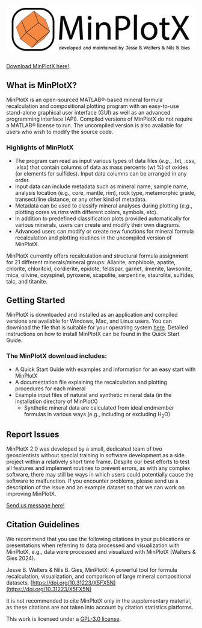 #  ![MinPlotX](MinPlot_logo_logo.png)
[Download MinPlotX here!](https://github.com/NilsGies/MinPlotX/releases/tag/MinPlotX_2.00.41216).

## What is MinPlotX?

MinPlotX is an open-sourced MATLAB®-based mineral formula recalculation and compositional plotting program with an easy-to-use stand-alone graphical user interface (GUI) as well as an advanced programming interface (API). Compiled versions of MinPlotX do not require a MATLAB® license to run. The uncompiled version is also available for users who wish to modify the source code.

### Highlights of MinPlotX
- The program can read as input various types of data files (*e.g.*, .txt, .csv, .xlsx) that contain columns of data as mass percents (wt %) of oxides (or elements for sulfides). Input data columns can be arranged in any order.
- Input data can include metadata such as mineral name, sample name, analysis location (e.g., core, mantle, rim), rock type, metamorphic grade, transect/line distance, or any other kind of metadata.
- Metadata can be used to classify mineral analyses during plotting (*e.g*., plotting cores vs rims with different colors, symbols, etc). 
- In addition to predefined classification plots provided automatically for various minerals, users can create and modify their own diagrams. 
- Advanced users can modify or create new functions for mineral formula recalculation and plotting routines in the uncompiled version of MinPlotX.

MinPlotX currently offers recalculation and structural formula assignment for 21 different minerals/mineral groups: Allanite, amphibole, apatite, chlorite, chloritoid, cordierite, epidote, feldspar, garnet, ilmenite, lawsonite, mica, olivine, oxyspinel, pyroxene, scapolite, serpentine, staurolite, sulfides, talc, and titanite. 

## Getting Started
MinPlotX is downloaded and installed as an application and compiled versions are available for Windows, Mac, and Linux users. You can download the file that is suitable for your operating system [here](https://github.com/NilsGies/MinPlotX/releases/tag/MinPlotX_2.00.41216). Detailed instructions on how to install MinPlotX can be found in the Quick Start Guide.
### The MinPlotX download includes:

- A Quick Start Guide with examples and information for an easy start with MinPlotX
- A documentation file explaining the recalculation and plotting procedures for each mineral
- Example input files of natural and synthetic mineral data (in the installation directory of MinPlotX)
  - Synthetic mineral data are calculated from ideal endmember formulas in various ways (e.g., including or excluding H<sub>2</sub>O)


## Report Issues
MinPlotX 2.0 was developed by a small, dedicated team of two geoscientists without special training in software development as a side project within a relatively short time frame. Despite our best efforts to test all features and implement routines to prevent errors, as with any complex software, there may still be ways in which users could potentially cause the software to malfunction. If you encounter problems, please send us a description of the issue and an example dataset so that we can work on improving MinPlotX. 

<a href="mailto:nils.gies@unibe.ch,jesse.walters@uni-graz.at?subject=MinPlotX">Send us message here!</a>

## Citation Guidelines

We recommend that you use the following citations in your publications or presentations when referring to data processed and visualization with MinPlotX, e.g., data were processed and visualized with MinPlotX (Walters & Gies 2024).


Jesse B. Walters & Nils B. Gies, MinPlotX: A powerful tool for formula recalculation, visualization, and comparison of large mineral compositional datasets, [https://doi.org/10.31223/X5FX5N](https://doi.org/10.31223/X5FX5N)

It is not recommended to cite MinPlotX only in the supplementary material, as these citations are not taken into account by citation statistics platforms. 


This work is licensed under a [GPL-3.0 license](https://www.gnu.org/licenses/gpl-3.0.en.html).

